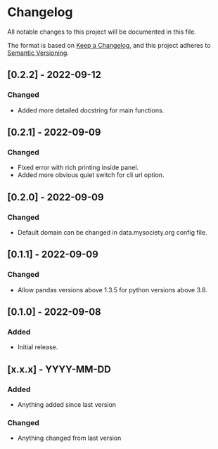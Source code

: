 # Changelog

All notable changes to this project will be documented in this file.

The format is based on [Keep a Changelog](https://keepachangelog.com/en/1.0.0/),
and this project adheres to [Semantic Versioning](https://semver.org/spec/v2.0.0.html).

[comment]: # (Template for updates)


## [0.2.2] - 2022-09-12
### Changed
 - Added more detailed docstring for main functions.


## [0.2.1] - 2022-09-09
### Changed
- Fixed error with rich printing inside panel.
- Added more obvious quiet switch for cli url option.

## [0.2.0] - 2022-09-09
### Changed
- Default domain can be changed in data.mysociety.org config file.

## [0.1.1] - 2022-09-09
### Changed
- Allow pandas versions above 1.3.5 for python versions above 3.8.

## [0.1.0] - 2022-09-08
### Added
- Initial release.

## [x.x.x] - YYYY-MM-DD
### Added
- Anything added since last version
### Changed
- Anything changed from last version